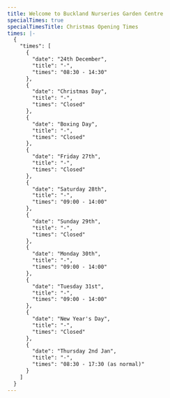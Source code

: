 ```yaml
---
title: Welcome to Buckland Nurseries Garden Centre
specialTimes: true
specialTimesTitle: Christmas Opening Times
times: |-
  {
    "times": [
      {
        "date": "24th December",
        "title": "-",
        "times": "08:30 - 14:30"
      },
      {
        "date": "Christmas Day",
        "title": "-",
        "times": "Closed"
      },
      {
        "date": "Boxing Day",
        "title": "-",
        "times": "Closed"
      },
      {
        "date": "Friday 27th",
        "title": "-",
        "times": "Closed"
      },
      {
        "date": "Saturday 28th",
        "title": "-",
        "times": "09:00 - 14:00"
      },
      {
        "date": "Sunday 29th",
        "title": "-",
        "times": "Closed"
      },
      {
        "date": "Monday 30th",
        "title": "-",
        "times": "09:00 - 14:00"
      },
      {
        "date": "Tuesday 31st",
        "title": "-",
        "times": "09:00 - 14:00"
      },
      {
        "date": "New Year's Day",
        "title": "-",
        "times": "Closed"
      },
      {
        "date": "Thursday 2nd Jan",
        "title": "-",
        "times": "08:30 - 17:30 (as normal)"
      }
    ]
  }
---
```


